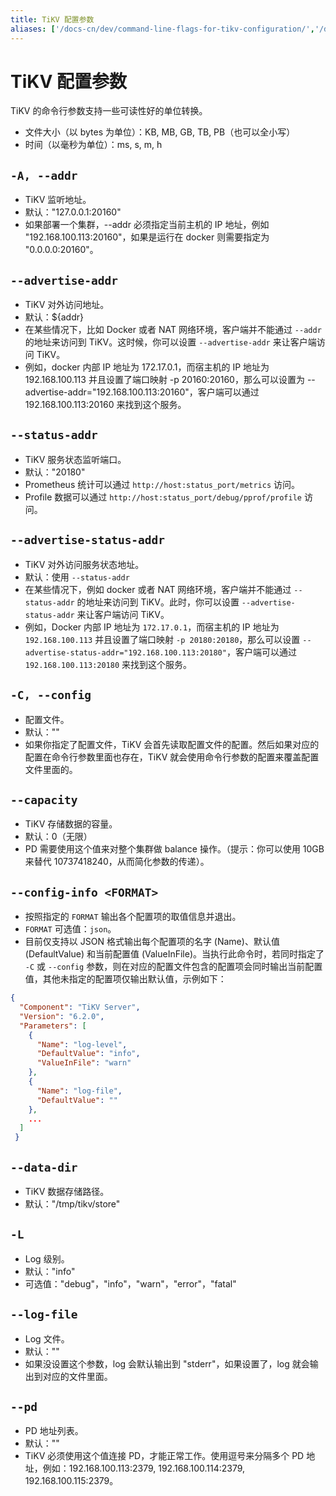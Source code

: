 ```yaml
---
title: TiKV 配置参数
aliases: ['/docs-cn/dev/command-line-flags-for-tikv-configuration/','/docs-cn/dev/reference/configuration/tikv-server/configuration/']
---
```


# TiKV 配置参数

TiKV 的命令行参数支持一些可读性好的单位转换。

+ 文件大小（以 bytes 为单位）：KB, MB, GB, TB, PB（也可以全小写）
+ 时间（以毫秒为单位）：ms, s, m, h

## `-A, --addr`

+ TiKV 监听地址。
+ 默认："127.0.0.1:20160"
+ 如果部署一个集群，\-\-addr 必须指定当前主机的 IP 地址，例如 "192.168.100.113:20160"，如果是运行在 docker 则需要指定为 "0.0.0.0:20160"。

## `--advertise-addr`

+ TiKV 对外访问地址。
+ 默认：${addr}
+ 在某些情况下，比如 Docker 或者 NAT 网络环境，客户端并不能通过 `--addr` 的地址来访问到 TiKV。这时候，你可以设置 `--advertise-addr` 来让客户端访问 TiKV。
+ 例如，docker 内部 IP 地址为 172.17.0.1，而宿主机的 IP 地址为 192.168.100.113 并且设置了端口映射 -p 20160:20160，那么可以设置为 \-\-advertise-addr="192.168.100.113:20160"，客户端可以通过 192.168.100.113:20160 来找到这个服务。

## `--status-addr`

+ TiKV 服务状态监听端口。
+ 默认："20180"
+ Prometheus 统计可以通过 `http://host:status_port/metrics` 访问。
+ Profile 数据可以通过 `http://host:status_port/debug/pprof/profile` 访问。

## `--advertise-status-addr`

+ TiKV 对外访问服务状态地址。
+ 默认：使用 `--status-addr`
+ 在某些情况下，例如 docker 或者 NAT 网络环境，客户端并不能通过 `--status-addr` 的地址来访问到 TiKV。此时，你可以设置 `--advertise-status-addr` 来让客户端访问 TiKV。
+ 例如，Docker 内部 IP 地址为 `172.17.0.1`，而宿主机的 IP 地址为 `192.168.100.113` 并且设置了端口映射 `-p 20180:20180`，那么可以设置 `--advertise-status-addr="192.168.100.113:20180"`，客户端可以通过 `192.168.100.113:20180` 来找到这个服务。

## `-C, --config`

+ 配置文件。
+ 默认：""
+ 如果你指定了配置文件，TiKV 会首先读取配置文件的配置。然后如果对应的配置在命令行参数里面也存在，TiKV 就会使用命令行参数的配置来覆盖配置文件里面的。

## `--capacity`

+ TiKV 存储数据的容量。
+ 默认：0（无限）
+ PD 需要使用这个值来对整个集群做 balance 操作。（提示：你可以使用 10GB 来替代 10737418240，从而简化参数的传递）。

## `--config-info <FORMAT>`

+ 按照指定的 `FORMAT` 输出各个配置项的取值信息并退出。
+ `FORMAT` 可选值：`json`。
+ 目前仅支持以 JSON 格式输出每个配置项的名字 (Name)、默认值 (DefaultValue) 和当前配置值 (ValueInFile)。当执行此命令时，若同时指定了 `-C` 或 `--config` 参数，则在对应的配置文件包含的配置项会同时输出当前配置值，其他未指定的配置项仅输出默认值，示例如下：
```json
{
  "Component": "TiKV Server",
  "Version": "6.2.0",
  "Parameters": [
    {
      "Name": "log-level",
      "DefaultValue": "info",
      "ValueInFile": "warn"
    },
    {
      "Name": "log-file",
      "DefaultValue": ""
    },
    ...
  ]
 }
```

## `--data-dir`

+ TiKV 数据存储路径。
+ 默认："/tmp/tikv/store"

## `-L`

+ Log 级别。
+ 默认："info"
+ 可选值："debug"，"info"，"warn"，"error"，"fatal"

## `--log-file`

+ Log 文件。
+ 默认：""
+ 如果没设置这个参数，log 会默认输出到 "stderr"，如果设置了，log 就会输出到对应的文件里面。

## `--pd`

+ PD 地址列表。
+ 默认：""
+ TiKV 必须使用这个值连接 PD，才能正常工作。使用逗号来分隔多个 PD 地址，例如：192.168.100.113:2379, 192.168.100.114:2379, 192.168.100.115:2379。
